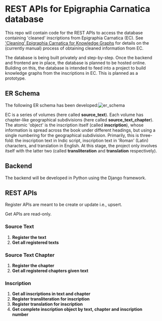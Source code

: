# REST APIs for Epigraphia Carnatica database

This repo will contain code for the REST APIs to access the database containing 'cleaned' inscriptions from Epigraphia Carnatica (EC). See ['Cleaning' Epigraphia Carnatica for Knowledge Graphs](https://github.com/ShreyasKolpe/epigraphia-data-cleaning) for details on the (currently manual) process of obtaining cleaned information from EC.

The database is being built privately and step-by-step. Once the backend and frontend are in place, the database is planned to be hosted online. Building on this, the database is intended to feed into a project to build knowledge graphs from the inscriptions in EC. This is planned as a prototype.

## ER Schema

The following ER schema has been developed:![er_schema](https://user-images.githubusercontent.com/13967444/163443220-3d36cb1a-63f4-43e0-9938-d8afbe544c8f.svg)

EC is a series of volumes (here called **source_text**). Each volume has chapter-like geographical subdivisions (here called **source_text_chapter**). The atomic 'object' is the inscription itself (called **inscription**), whose information is spread across the book under different headings, but using a single numbering for the geographical subdivision. Primarily, this is three-fold: the inscription text in Indic script, inscription text in 'Roman' (Latin) characters, and translation in English. At this stage, the project only involves itself with the latter two (called **transliteration** and **translation** respectively).

## Backend

The backend will be developed in Python using the Django framework.

## REST APIs

Register APIs are meant to be create or update i.e., upsert.


Get APIs are read-only.

### Source Text

1. **Register the text**
2. **Get all registered texts**

### Source Text Chapter

1. **Register the chapter**
2. **Get all registered chapters given text**

### Inscription

1. **Get all inscriptions in text and chapter**
2. **Register transliteration for inscription**
3. **Register translation for inscription**
4. **Get complete inscription object by text, chapter and inscription number**